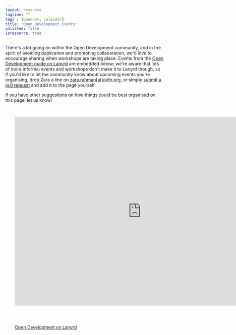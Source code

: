 ```yaml
---
layout: resource
tagline: ""
tags : [opendev, calendar]
title: "Open Development Events"
unlisted: false
isresource: true
---
```


There's a lot going on within the Open Development community, and in the spirit of avoiding duplication and promoting collaboration, we'd love to encourage sharing when workshops are taking place. Events from the [Open Development guide on Lanyrd](http://lanyrd.com/guides/open-development/) are embedded below; we're aware that lots of more informal events and workshops don't make it to Lanyrd though, so if you'd like to let the community know about upcoming events you're organising, drop Zara a line on [zara.rahman[at]okfn.org](mailto:zara.rahman@okfn.org), or simply [submit a pull request](https://github.com/zararah/opendevtoolkit/blob/gh-pages/resources/opendev-events.md) and add it to the page yourself. 

If you have other suggestions on how things could be best organised on this page, let us know! 

<div style="padding:30px;"> 
<iframe src="http://www.google.com/calendar/embed?src=okfn.org_u9abrf7tc3nj8kq49pne91552o%40group.calendar.google.com&ctz=Europe/Berlin" style="border: 0;" width="800" height="600" frameborder="0" scrolling="no">&nbsp;      </iframe>
</div>

<div style="padding:30px;"> 
	<div class="lanyrd-target-guide">
    <a href="http://lanyrd.com/guides/open-development/"
        class="lanyrd-guide"
        data-lanyrd-context="future"
        data-lanyrd-number="3"
        data-lanyrd-template="eventsonly"
        data-lanyrd-iframe="yes">
        Open Development on Lanyrd
    </a>
	</div>
</div>


<script src="http://cdn.lanyrd.net/badges/embed-v1.min.js"></script>

